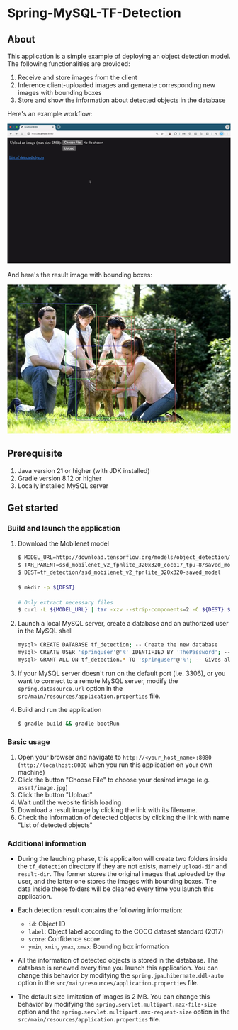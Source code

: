# Spring-MySQL-TF-Detection

## About

This application is a simple example of deploying an object detection model. The following functionalities are provided:

1. Receive and store images from the client
2. Inference client-uploaded images and generate corresponding new images with bounding boxes
3. Store and show the information about detected objects in the database

Here's an example workflow:

![Demo workflow](asset/demo.gif "Demo workflow")

And here's the result image with bounding boxes: 

![Result image](asset/result.jpg "Result image")

## Prerequisite
1. Java version 21 or higher (with JDK installed)
2. Gradle version 8.12 or higher
3. Locally installed MySQL server

## Get started

### Build and launch the application

1. Download the Mobilenet model
    ```bash
   $ MODEL_URL=http://download.tensorflow.org/models/object_detection/tf2/20200711/ssd_mobilenet_v2_fpnlite_320x320_coco17_tpu-8.tar.gz
   $ TAR_PARENT=ssd_mobilenet_v2_fpnlite_320x320_coco17_tpu-8/saved_model
   $ DEST=tf_detection/ssd_mobilenet_v2_fpnlite_320x320-saved_model

   $ mkdir -p ${DEST}

   # Only extract necessary files
   $ curl -L ${MODEL_URL} | tar -xzv --strip-components=2 -C ${DEST} ${TAR_PARENT}/variables ${TAR_PARENT}/saved_model.pb
    ```

2. Launch a local MySQL server, create a database and an authorized user in the MySQL shell

   ```bash
   mysql> CREATE DATABASE tf_detection; -- Create the new database
   mysql> CREATE USER 'springuser'@'%' IDENTIFIED BY 'ThePassword'; -- Creates the user
   mysql> GRANT ALL ON tf_detection.* TO 'springuser'@'%'; -- Gives all the privileges to the new user on the newly created database 
   ```

3. If your MySQL server doesn't run on the default port (i.e. 3306), or you want to connect to a remote MySQL server, modify the `spring.datasource.url` option in the `src/main/resources/application.properties` file.

4. Build and run the application

   ```bash
   $ gradle build && gradle bootRun
   ```

### Basic usage

1. Open your browser and navigate to `http://<your_host_name>:8080` (`http://localhost:8080` when you run this application on your own machine)
2. Click the button "Choose File" to choose your desired image (e.g. `asset/image.jpg`)
3. Click the button "Upload"
4. Wait until the website finish loading
5. Download a result image by clicking the link with its filename.
6. Check the information of detected objects by clicking the link with name "List of detected objects"

### Additional information

* During the lauching phase, this applicaiton will create two folders inside the `tf_detection` directory if they are not exists, namely `upload-dir` and `result-dir`. The former stores the original images that uploaded by the user, and the latter one stores the images with bounding boxes. The data inside these folders will be cleaned every time you launch this application.

* Each detection result contains the following information:
   * `id`: Object ID
   * `label`: Object label according to the COCO dataset standard (2017)
   * `score`: Confidence score
   * `ymin`, `xmin`, `ymax`, `xmax`: Bounding box information

* All the information of detected objects is stored in the database. The database is renewed every time you launch this application. You can change this behavior by modifying the `spring.jpa.hibernate.ddl-auto` option in the `src/main/resources/application.properties` file.

* The default size limitation of images is 2 MB. You can change this behavior by modifying the `spring.servlet.multipart.max-file-size` option and the `spring.servlet.multipart.max-request-size` option in the `src/main/resources/application.properties` file.
